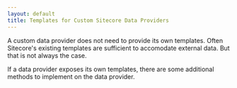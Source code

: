 ```yaml
---
layout: default
title: Templates for Custom Sitecore Data Providers
---
```

A custom data provider does not need to provide its own templates. Often Sitecore's existing templates are sufficient to accomodate external data. But that is not always the case.

If a data provider exposes its own templates, there are some additional methods to implement on the data provider. 

